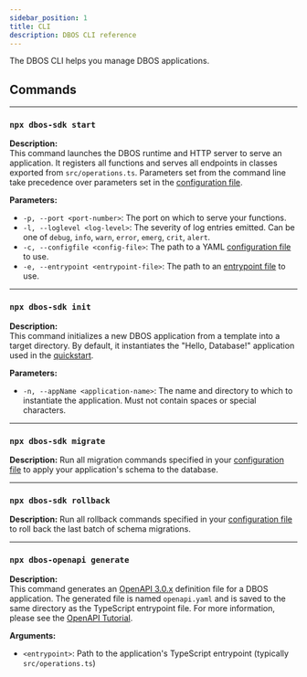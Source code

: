 ```yaml
---
sidebar_position: 1
title: CLI
description: DBOS CLI reference
---
```


The DBOS CLI helps you manage DBOS applications.

## Commands

---

### `npx dbos-sdk start`

**Description:**  
This command launches the DBOS runtime and HTTP server to serve an application.
It registers all functions and serves all endpoints in classes exported from `src/operations.ts`.
Parameters set from the command line take precedence over parameters set in the [configuration file](./configuration).

**Parameters:**  
- `-p, --port <port-number>`: The port on which to serve your functions.
- `-l, --loglevel <log-level>`: The severity of log entries emitted. Can be one of `debug`, `info`, `warn`, `error`, `emerg`, `crit`, `alert`.
- `-c, --configfile <config-file>`: The path to a YAML [configuration file](./configuration) to use.
- `-e, --entrypoint <entrypoint-file>`: The path to an [entrypoint file](./configuration) to use.

---

### `npx dbos-sdk init`

**Description:**  
This command initializes a new DBOS application from a template into a target directory. By default, it instantiates the "Hello, Database!" application used in the [quickstart](../getting-started/quickstart).

**Parameters:**  
- `-n, --appName <application-name>`: The name and directory to which to instantiate the application. Must not contain spaces or special characters.

---

### `npx dbos-sdk migrate`

**Description:**
Run all migration commands specified in your [configuration file](./configuration) to apply your application's schema to the database.

---

### `npx dbos-sdk rollback`

**Description:**
Run all rollback commands specified in your [configuration file](./configuration) to roll back the last batch of schema migrations.

---

### `npx dbos-openapi generate`

**Description:**  
This command generates an [OpenAPI 3.0.x](https://www.openapis.org/) definition file for a DBOS application.
The generated file is named `openapi.yaml` and is saved to the same directory as the TypeScript entrypoint file.
For more information, please see the [OpenAPI Tutorial](../tutorials/openapi-tutorial.md).

**Arguments:**  
- `<entrypoint>`: Path to the application's TypeScript entrypoint (typically `src/operations.ts`)
